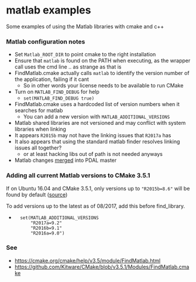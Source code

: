 matlab examples
===

Some examples of using the Matlab libraries with cmake and c++

### Matlab configuration notes

- Set `Matlab_ROOT_DIR` to point cmake to the right installation
- Ensure that `matlab` is found on the PATH when executing, as the wrapper call uses the cmd line .. as strange as that is
- FindMatlab.cmake actually calls `matlab` to identify the version number of the application, failing if it cant
  - So in other words your license needs to be available to run CMake
- Turn on `MATLAB_FIND_DEBUG` for help
  - `set(MATLAB_FIND_DEBUG true)`
- FindMatlab.cmake uses a hardcoded list of version numbers when it searches for matlab
  - You can add a new version with `MATLAB_ADDITIONAL_VERSIONS`
- Matlab shared libraries are not versioned and may conflict with system libraries when linking
- It appears `R2015b` may not have the linking issues that `R2017a` has
- It also appears that using the standard matlab finder resolves linking issues all together?
  - or at least hacking libs out of path is not needed anyways
- Matlab changes [merged](https://github.com/PDAL/PDAL/commit/17fc31472446faa111c83b06cdcde4c4170b895f) into PDAL master


### Adding all current Matlab versions to CMake 3.5.1

If on Ubuntu 16.04 and CMake 3.5.1, only versions up to `"R2015b=8.6"` will be found by default ([source](https://github.com/Kitware/CMake/blob/v3.5.1/Modules/FindMatlab.cmake#L231-L246))

To add versions up to the latest as of 08/2017, add this before find_library.

-
  ```
    set(MATLAB_ADDITIONAL_VERSIONS
        "R2017a=9.2"
        "R2016b=9.1"
        "R2016a=9.0")
  ```

### See
- https://cmake.org/cmake/help/v3.5/module/FindMatlab.html
- https://github.com/Kitware/CMake/blob/v3.5.1/Modules/FindMatlab.cmake
